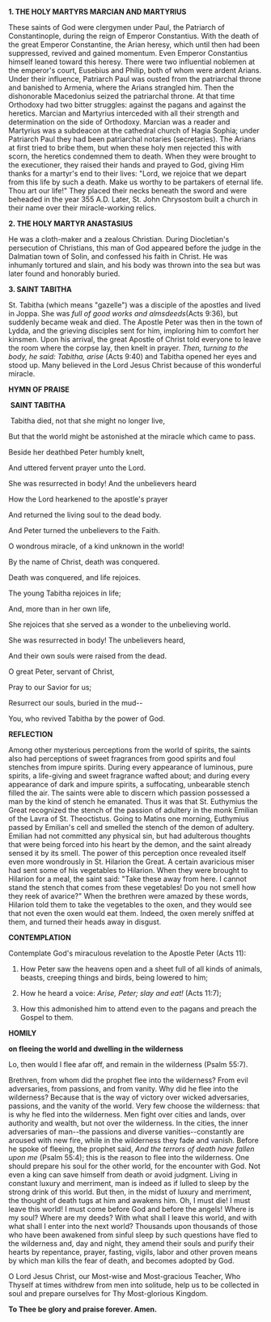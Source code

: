 
**1. THE HOLY MARTYRS MARCIAN AND MARTYRIUS**

These saints of God were clergymen under Paul, the Patriarch of Constantinople, during the reign of Emperor Constantius. With the death of the great Emperor Constantine, the Arian heresy, which until then had been suppressed, revived and gained momentum. Even Emperor Constantius himself leaned toward this heresy. There were two influential noblemen at the emperor's court, Eusebius and Philip, both of whom were ardent Arians. Under their influence, Patriarch Paul was ousted from the patriarchal throne and banished to Armenia, where the Arians strangled him. Then the dishonorable Macedonius seized the patriarchal throne. At that time Orthodoxy had two bitter struggles: against the pagans and against the heretics. Marcian and Martyrius interceded with all their strength and determination on the side of Orthodoxy. Marcian was a reader and Martyrius was a subdeacon at the cathedral church of Hagia Sophia; under Patriarch Paul they had been patriarchal notaries (secretaries). The Arians at first tried to bribe them, but when these holy men rejected this with scorn, the heretics condemned them to death. When they were brought to the executioner, they raised their hands and prayed to God, giving Him thanks for a martyr's end to their lives: "Lord, we rejoice that we depart from this life by such a death. Make us worthy to be partakers of eternal life. Thou art our life!" They placed their necks beneath the sword and were beheaded in the year 355 A.D. Later, St. John Chrysostom built a church in their name over their miracle-working relics.

**2. THE HOLY MARTYR ANASTASIUS**

He was a cloth-maker and a zealous Christian. During Diocletian's persecution of Christians, this man of God appeared before the judge in the Dalmatian town of Solin, and confessed his faith in Christ. He was inhumanly tortured and slain, and his body was thrown into the sea but was later found and honorably buried.

**3. SAINT TABITHA**

St. Tabitha (which means "gazelle") was a disciple of the apostles and lived in Joppa. She was *full of good works and almsdeeds*(Acts 9:36), but suddenly became weak and died. The Apostle Peter was then in the town of Lydda, and the grieving disciples sent for him, imploring him to comfort her kinsmen. Upon his arrival, the great Apostle of Christ told everyone to leave the room where the corpse lay, then knelt in prayer. *Then, turning to the body, he said: Tabitha, arise* (Acts 9:40) and Tabitha opened her eyes and stood up. Many believed in the Lord Jesus Christ because of this wonderful miracle.



**HYMN OF PRAISE**

 **SAINT TABITHA**

 Tabitha died, not that she might no longer live,

But that the world might be astonished at the miracle which came to pass.

Beside her deathbed Peter humbly knelt,

And uttered fervent prayer unto the Lord.

She was resurrected in body! And the unbelievers heard

How the Lord hearkened to the apostle's prayer

And returned the living soul to the dead body.

And Peter turned the unbelievers to the Faith.

O wondrous miracle, of a kind unknown in the world!

By the name of Christ, death was conquered.

Death was conquered, and life rejoices.

The young Tabitha rejoices in life;

And, more than in her own life,

She rejoices that she served as a wonder to the unbelieving world.

She was resurrected in body! The unbelievers heard,

And their own souls were raised from the dead.

O great Peter, servant of Christ,

Pray to our Savior for us;

Resurrect our souls, buried in the mud--

You, who revived Tabitha by the power of God.


**REFLECTION**

Among other mysterious perceptions from the world of spirits, the saints also had perceptions of sweet fragrances from good spirits and foul stenches from impure spirits. During every appearance of luminous, pure spirits, a life-giving and sweet fragrance wafted about; and during every appearance of dark and impure spirits, a suffocating, unbearable stench filled the air. The saints were able to discern which passion possessed a man by the kind of stench he emanated. Thus it was that St. Euthymius the Great recognized the stench of the passion of adultery in the monk Emilian of the Lavra of St. Theoctistus. Going to Matins one morning, Euthymius passed by Emilian's cell and smelled the stench of the demon of adultery. Emilian had not committed any physical sin, but had adulterous thoughts that were being forced into his heart by the demon, and the saint already sensed it by its smell. The power of this perception once revealed itself even more wondrously in St. Hilarion the Great. A certain avaricious miser had sent some of his vegetables to Hilarion. When they were brought to Hilarion for a meal, the saint said: "Take these away from here. I cannot stand the stench that comes from these vegetables! Do you not smell how they reek of avarice?" When the brethren were amazed by these words, Hilarion told them to take the vegetables to the oxen, and they would see that not even the oxen would eat them. Indeed, the oxen merely sniffed at them, and turned their heads away in disgust.


**CONTEMPLATION**

Contemplate God's miraculous revelation to the Apostle Peter (Acts 11):

1.  How Peter saw the heavens open and a sheet full of all kinds of animals, beasts, creeping things and birds, being lowered to him;

1.  How he heard a voice: *Arise, Peter; slay and eat!* (Acts 11:7);

1.  How this admonished him to attend even to the pagans and preach the Gospel to them. 



**HOMILY**

**on fleeing the world and dwelling in the wilderness**

Lo, then would I flee afar off, and remain in the wilderness (Psalm 55:7).

Brethren, from whom did the prophet flee into the wilderness? From evil adversaries, from passions, and from vanity. Why did he flee into the wilderness? Because that is the way of victory over wicked adversaries, passions, and the vanity of the world. Very few choose the wilderness: that is why he fled into the wilderness. Men fight over cities and lands, over authority and wealth, but not over the wilderness. In the cities, the inner adversaries of man--the passions and diverse vanities--constantly are aroused with new fire, while in the wilderness they fade and vanish. Before he spoke of fleeing, the prophet said, *And the terrors of death have fallen upon me* (Psalm 55:4); this is the reason to flee into the wilderness. One should prepare his soul for the other world, for the encounter with God. Not even a king can save himself from death or avoid judgment. Living in constant luxury and merriment, man is indeed as if lulled to sleep by the strong drink of this world. But then, in the midst of luxury and merriment, the thought of death tugs at him and awakens him. Oh, I must die! I must leave this world! I must come before God and before the angels! Where is my soul? Where are my deeds? With what shall I leave this world, and with what shall I enter into the next world? Thousands upon thousands of those who have been awakened from sinful sleep by such questions have fled to the wilderness and, day and night, they amend their souls and purify their hearts by repentance, prayer, fasting, vigils, labor and other proven means by which man kills the fear of death, and becomes adopted by God.

O Lord Jesus Christ, our Most-wise and Most-gracious Teacher, Who Thyself at times withdrew from men into solitude, help us to be collected in soul and prepare ourselves for Thy Most-glorious Kingdom.

**To Thee be glory and praise forever. Amen.**
 
